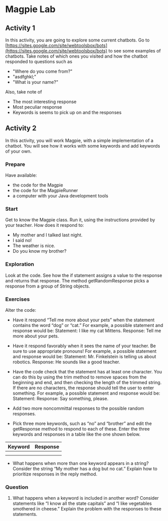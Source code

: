 # Magpie Lab

## Activity 1

In this activity, you are going to explore some current chatbots. Go to [https://sites.google.com/site/webtoolsbox/bots](https://sites.google.com/site/webtoolsbox/bots) to see some examples of chatbots. Take notes of which ones you visited and how the chatbot responded to questions such as 

- "Where do you come from?"
- "asdfghkl;"
- "What is your name?"

Also, take note of
- The most interesting response
- Most peculiar response
- Keywords is seems to pick up on and the responses

## Activity 2

In this activity, you will work Magpie, with a simple implementation of a chatbot. You will see how it works with some keywords and add keywords of your own.

### Prepare
Have available:
- the code for the Magpie
- the code for the MagpieRunner
- a computer with your Java development tools

### Start
Get to know the Magpie class. Run it, using the instructions provided by your teacher.
How does it respond to:
- My mother and I talked last night.
- I said no!
- The weather is nice.
- Do you know my brother?

### Exploration
Look at the code. See how the if statement assigns a value to the response and returns that response. The method getRandomResponse picks a response from a group of String objects.

### Exercises
Alter the code:
- Have it respond “Tell me more about your pets” when the statement contains the word “dog” or “cat.” For example, a possible statement and response would be:
Statement: I like my cat Mittens.
Response: Tell me more about your pets.

- Have it respond favorably when it sees the name of your teacher. Be sure to use appropriate pronouns! For example, a possible statement and response would be:
Statement: Mr. Finkelstein is telling us about robotics.
Response: He sounds like a good teacher.

- Have the code check that the statement has at least one character. You can do this by using the trim method to remove spaces from the beginning and end, and then checking the length of the trimmed string. If there are no characters, the response should tell the user to enter something. For example, a possible statement and response would be:
Statement:
Response: Say something, please.

- Add two more noncommittal responses to the possible random responses.
- Pick three more keywords, such as “no” and “brother” and edit the getResponse method to respond to each of these. Enter the three keywords and responses in a table like the one shown below.

| Keyword       | Response      |
| ------------- | ------------- |
|               |               |
|               |               |

- What happens when more than one keyword appears in a string? Consider the string “My mother has a dog but no cat.” Explain how to prioritize responses in the reply method.

### Question
1. What happens when a keyword is included in another word? Consider statements like “I know all the state capitals” and “I like vegetables smothered in cheese.” Explain the problem with the responses to these statements.
